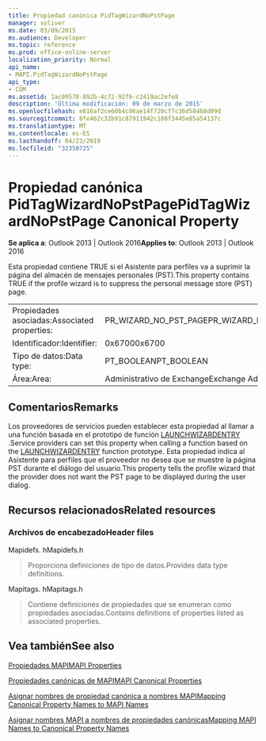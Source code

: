 ```yaml
---
title: Propiedad canónica PidTagWizardNoPstPage
manager: soliver
ms.date: 03/09/2015
ms.audience: Developer
ms.topic: reference
ms.prod: office-online-server
localization_priority: Normal
api_name:
- MAPI.PidTagWizardNoPstPage
api_type:
- COM
ms.assetid: 1ac09578-892b-4c72-92f6-c2419ac2efe8
description: 'Última modificación: 09 de marzo de 2015'
ms.openlocfilehash: e816af2ce60b4c06ae14f720cf7c36d58468d09d
ms.sourcegitcommit: 8fe462c32b91c87911942c188f3445e85a54137c
ms.translationtype: MT
ms.contentlocale: es-ES
ms.lasthandoff: 04/23/2019
ms.locfileid: "32350725"
---
```

# <a name="pidtagwizardnopstpage-canonical-property"></a><span data-ttu-id="9d5c3-103">Propiedad canónica PidTagWizardNoPstPage</span><span class="sxs-lookup"><span data-stu-id="9d5c3-103">PidTagWizardNoPstPage Canonical Property</span></span>

  
  
<span data-ttu-id="9d5c3-104">**Se aplica a**: Outlook 2013 | Outlook 2016</span><span class="sxs-lookup"><span data-stu-id="9d5c3-104">**Applies to**: Outlook 2013 | Outlook 2016</span></span> 
  
<span data-ttu-id="9d5c3-105">Esta propiedad contiene TRUE si el Asistente para perfiles va a suprimir la página del almacén de mensajes personales (PST).</span><span class="sxs-lookup"><span data-stu-id="9d5c3-105">This property contains TRUE if the profile wizard is to suppress the personal message store (PST) page.</span></span>
  
|||
|:-----|:-----|
|<span data-ttu-id="9d5c3-106">Propiedades asociadas:</span><span class="sxs-lookup"><span data-stu-id="9d5c3-106">Associated properties:</span></span>  <br/> |<span data-ttu-id="9d5c3-107">PR_WIZARD_NO_PST_PAGE</span><span class="sxs-lookup"><span data-stu-id="9d5c3-107">PR_WIZARD_NO_PST_PAGE</span></span>  <br/> |
|<span data-ttu-id="9d5c3-108">Identificador:</span><span class="sxs-lookup"><span data-stu-id="9d5c3-108">Identifier:</span></span>  <br/> |<span data-ttu-id="9d5c3-109">0x6700</span><span class="sxs-lookup"><span data-stu-id="9d5c3-109">0x6700</span></span>  <br/> |
|<span data-ttu-id="9d5c3-110">Tipo de datos:</span><span class="sxs-lookup"><span data-stu-id="9d5c3-110">Data type:</span></span>  <br/> |<span data-ttu-id="9d5c3-111">PT_BOOLEAN</span><span class="sxs-lookup"><span data-stu-id="9d5c3-111">PT_BOOLEAN</span></span>  <br/> |
|<span data-ttu-id="9d5c3-112">Área:</span><span class="sxs-lookup"><span data-stu-id="9d5c3-112">Area:</span></span>  <br/> |<span data-ttu-id="9d5c3-113">Administrativo de Exchange</span><span class="sxs-lookup"><span data-stu-id="9d5c3-113">Exchange Administrative</span></span>  <br/> |
   
## <a name="remarks"></a><span data-ttu-id="9d5c3-114">Comentarios</span><span class="sxs-lookup"><span data-stu-id="9d5c3-114">Remarks</span></span>

<span data-ttu-id="9d5c3-115">Los proveedores de servicios pueden establecer esta propiedad al llamar a una función basada en el prototipo de función [LAUNCHWIZARDENTRY](launchwizardentry.md) .</span><span class="sxs-lookup"><span data-stu-id="9d5c3-115">Service providers can set this property when calling a function based on the [LAUNCHWIZARDENTRY](launchwizardentry.md) function prototype.</span></span> <span data-ttu-id="9d5c3-116">Esta propiedad indica al Asistente para perfiles que el proveedor no desea que se muestre la página PST durante el diálogo del usuario.</span><span class="sxs-lookup"><span data-stu-id="9d5c3-116">This property tells the profile wizard that the provider does not want the PST page to be displayed during the user dialog.</span></span> 
  
## <a name="related-resources"></a><span data-ttu-id="9d5c3-117">Recursos relacionados</span><span class="sxs-lookup"><span data-stu-id="9d5c3-117">Related resources</span></span>

### <a name="header-files"></a><span data-ttu-id="9d5c3-118">Archivos de encabezado</span><span class="sxs-lookup"><span data-stu-id="9d5c3-118">Header files</span></span>

<span data-ttu-id="9d5c3-119">Mapidefs. h</span><span class="sxs-lookup"><span data-stu-id="9d5c3-119">Mapidefs.h</span></span>
  
> <span data-ttu-id="9d5c3-120">Proporciona definiciones de tipo de datos.</span><span class="sxs-lookup"><span data-stu-id="9d5c3-120">Provides data type definitions.</span></span>
    
<span data-ttu-id="9d5c3-121">Mapitags. h</span><span class="sxs-lookup"><span data-stu-id="9d5c3-121">Mapitags.h</span></span>
  
> <span data-ttu-id="9d5c3-122">Contiene definiciones de propiedades que se enumeran como propiedades asociadas.</span><span class="sxs-lookup"><span data-stu-id="9d5c3-122">Contains definitions of properties listed as associated properties.</span></span>
    
## <a name="see-also"></a><span data-ttu-id="9d5c3-123">Vea también</span><span class="sxs-lookup"><span data-stu-id="9d5c3-123">See also</span></span>



[<span data-ttu-id="9d5c3-124">Propiedades MAPI</span><span class="sxs-lookup"><span data-stu-id="9d5c3-124">MAPI Properties</span></span>](mapi-properties.md)
  
[<span data-ttu-id="9d5c3-125">Propiedades canónicas de MAPI</span><span class="sxs-lookup"><span data-stu-id="9d5c3-125">MAPI Canonical Properties</span></span>](mapi-canonical-properties.md)
  
[<span data-ttu-id="9d5c3-126">Asignar nombres de propiedad canónica a nombres MAPI</span><span class="sxs-lookup"><span data-stu-id="9d5c3-126">Mapping Canonical Property Names to MAPI Names</span></span>](mapping-canonical-property-names-to-mapi-names.md)
  
[<span data-ttu-id="9d5c3-127">Asignar nombres MAPI a nombres de propiedades canónicas</span><span class="sxs-lookup"><span data-stu-id="9d5c3-127">Mapping MAPI Names to Canonical Property Names</span></span>](mapping-mapi-names-to-canonical-property-names.md)

